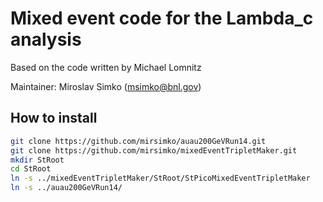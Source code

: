Mixed event code for the Lambda_c analysis
==========================================

Based on the code written by Michael Lomnitz

Maintainer:
  Miroslav Simko (msimko@bnl.gov)

How to install
--------------

```bash
git clone https://github.com/mirsimko/auau200GeVRun14.git
git clone https://github.com/mirsimko/mixedEventTripletMaker.git
mkdir StRoot
cd StRoot
ln -s ../mixedEventTripletMaker/StRoot/StPicoMixedEventTripletMaker
ln -s ../auau200GeVRun14/
```


